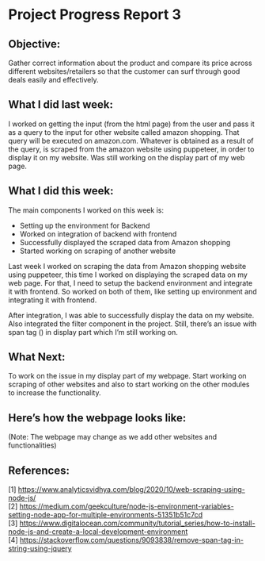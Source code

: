 # Project Progress Report 3

## Objective: 
Gather correct information about the product and compare its price across different websites/retailers so that the customer can surf through good deals easily and effectively. 

## What I did last week: 
I worked on getting the input (from the html page) from the user and pass it as a query to the input for other website called amazon shopping. That query will be executed on amazon.com. Whatever is obtained as a result of the query, is scraped from the amazon website using puppeteer, in order to display it on my website. Was still working on the display part of my web page.

## What I did this week: 
The main components I worked on this week is: 
- Setting up the environment for Backend
- Worked on integration of backend with frontend 
- Successfully displayed the scraped data from Amazon shopping
- Started working on scraping of another website

Last week I worked on scraping the data from Amazon shopping website using puppeteer, this time I worked on displaying the scraped data on my web page. For that, I need to setup the backend environment and integrate it with frontend. So worked on both of them, like setting up environment and integrating it with frontend.

After integration, I was able to successfully display the data on my website. Also integrated the filter component in the project. Still, there’s an issue with span tag (<span>) in display part which I’m still working on. 

## What Next: 
To work on the issue in my display part of my webpage. Start working on scraping of other websites and also to start working on the other modules to increase the functionality.

## Here’s how the webpage looks like:
(Note: The webpage may change as we add other websites and functionalities)

## References:
[1] https://www.analyticsvidhya.com/blog/2020/10/web-scraping-using-node-js/  
  [2] https://medium.com/geekculture/node-js-environment-variables-setting-node-app-for-multiple-environments-51351b51c7cd  
  [3] https://www.digitalocean.com/community/tutorial_series/how-to-install-node-js-and-create-a-local-development-environment  
  [4] https://stackoverflow.com/questions/9093838/remove-span-tag-in-string-using-jquery
